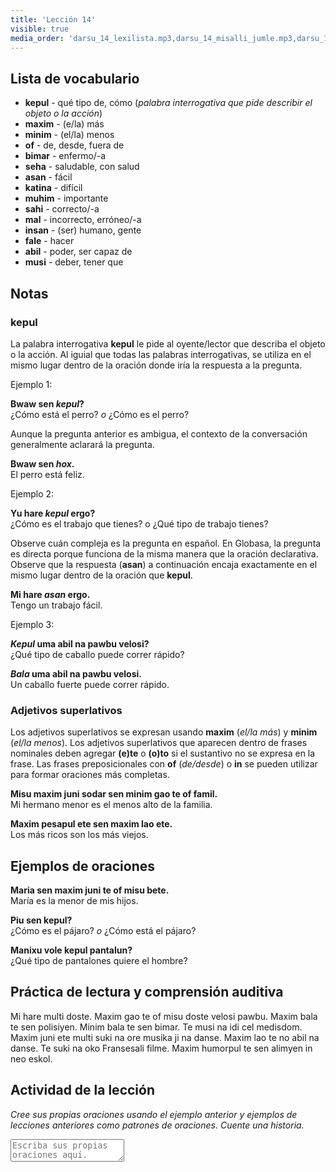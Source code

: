 ```yaml
---
title: 'Lección 14'
visible: true
media_order: 'darsu_14_lexilista.mp3,darsu_14_misalli_jumle.mp3,darsu_14_doxoli_abyasa.mp3'
---
```


## Lista de vocabulario

* **kepul** - qué tipo de, cómo (_palabra interrogativa que pide describir el objeto o la acción_)  
* **maxim** - (e/la) más  
* **minim** - (el/la) menos  
* **of** - de, desde, fuera de  
* **bimar** - enfermo/-a  
* **seha** - saludable, con salud  
* **asan** - fácil  
* **katina** - difícil  
* **muhim** - importante  
* **sahi** - correcto/-a  
* **mal** - incorrecto, erróneo/-a  
* **insan** - (ser) humano, gente  
* **fale** - hacer  
* **abil** - poder, ser capaz de  
* **musi** - deber, tener que  

## Notas
### kepul

La palabra interrogativa **kepul** le pide al oyente/lector que describa el objeto o la acción. Al iguial que todas las palabras interrogativas, se utiliza en el mismo lugar dentro de la oración donde iría la respuesta a la pregunta.

Ejemplo 1:

**Bwaw sen _kepul_?**  
¿Cómo está el perro? _o_ ¿Cómo es el perro?

Aunque la pregunta anterior es ambigua, el contexto de la conversación generalmente aclarará la pregunta.

**Bwaw sen _hox_.**  
El perro está feliz.

Ejemplo 2:

**Yu hare _kepul_ ergo?**  
¿Cómo es el trabajo que tienes? o ¿Qué tipo de trabajo tienes?

Observe cuán compleja es la pregunta en español. En Globasa, la pregunta es directa porque funciona de la misma manera que la oración declarativa. Observe que la respuesta (**asan**) a continuación encaja exactamente en el mismo lugar dentro de la oración que **kepul**.

**Mi hare _asan_ ergo.**  
Tengo un trabajo fácil.

Ejemplo 3:

**_Kepul_ uma abil na pawbu velosi?**  
¿Qué tipo de caballo puede correr rápido?

**_Bala_ uma abil na pawbu velosi.**  
Un caballo fuerte puede correr rápido.

### Adjetivos superlativos

Los adjetivos superlativos se expresan usando **maxim** (_el/la más_) y **minim** (_el/la menos_). Los adjetivos superlativos que aparecen dentro de frases nominales deben agregar **(e)te** o **(o)to** si el sustantivo no se expresa en la frase. Las frases preposicionales con **of** (_de/desde_) o **in** se pueden utilizar para formar oraciones más completas.

**Misu maxim juni sodar sen minim gao te of famil.**   
Mi hermano menor es el menos alto de la familia.

**Maxim pesapul ete sen maxim lao ete.**   
Los más ricos son los más viejos.

## Ejemplos de oraciones

**Maria sen maxim juni te of misu bete.**  
María es la menor de mis hijos.

**Piu sen kepul?**  
¿Cómo es el pájaro? _o_ ¿Cómo está el pájaro?

**Manixu vole kepul pantalun?**  
¿Qué tipo de pantalones quiere el hombre?

## Práctica de lectura y comprensión auditiva

Mi hare multi doste. Maxim gao te of misu doste velosi pawbu. Maxim bala te sen polisiyen. Minim bala te sen bimar. Te musi na idi cel medisdom. Maxim juni ete multi suki na ore musika ji na danse. Maxim lao te no abil na danse. Te suki na oko Fransesali filme. Maxim humorpul te sen alimyen in neo eskol.

## Actividad de la lección

_Cree sus propias oraciones usando el ejemplo anterior y ejemplos de lecciones anteriores como patrones de oraciones. Cuente una historia._

<textarea width="100%" Spellcheck="false" placeholder="Escriba sus propias oraciones aquí."></textarea>
